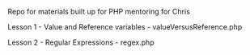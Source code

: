Repo for materials built up for PHP mentoring for Chris

Lesson 1
	- Value and Reference variables
	- valueVersusReference.php

Lesson 2
	- Regular Expressions
	- regex.php
